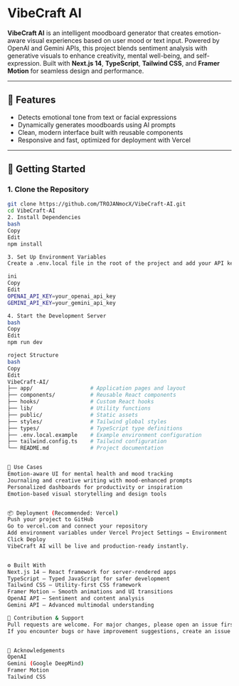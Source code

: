 # VibeCraft AI

**VibeCraft AI** is an intelligent moodboard generator that creates emotion-aware visual experiences based on user mood or text input. Powered by OpenAI and Gemini APIs, this project blends sentiment analysis with generative visuals to enhance creativity, mental well-being, and self-expression. Built with **Next.js 14**, **TypeScript**, **Tailwind CSS**, and **Framer Motion** for seamless design and performance.

---

## 🚀 Features

- Detects emotional tone from text or facial expressions
- Dynamically generates moodboards using AI prompts
- Clean, modern interface built with reusable components
- Responsive and fast, optimized for deployment with Vercel

---

## 🔧 Getting Started

### 1. Clone the Repository

```bash
git clone https://github.com/TROJANmocX/VibeCraft-AI.git
cd VibeCraft-AI
2. Install Dependencies
bash
Copy
Edit
npm install

3. Set Up Environment Variables
Create a .env.local file in the root of the project and add your API keys:

ini
Copy
Edit
OPENAI_API_KEY=your_openai_api_key
GEMINI_API_KEY=your_gemini_api_key

4. Start the Development Server
bash
Copy
Edit
npm run dev

roject Structure
bash
Copy
Edit
VibeCraft-AI/
├── app/                  # Application pages and layout
├── components/           # Reusable React components
├── hooks/                # Custom React hooks
├── lib/                  # Utility functions
├── public/               # Static assets
├── styles/               # Tailwind global styles
├── types/                # TypeScript type definitions
├── .env.local.example    # Example environment configuration
├── tailwind.config.ts    # Tailwind configuration
└── README.md             # Project documentation


🧠 Use Cases
Emotion-aware UI for mental health and mood tracking
Journaling and creative writing with mood-enhanced prompts
Personalized dashboards for productivity or inspiration
Emotion-based visual storytelling and design tools


📦 Deployment (Recommended: Vercel)
Push your project to GitHub
Go to vercel.com and connect your repository
Add environment variables under Vercel Project Settings → Environment
Click Deploy
VibeCraft AI will be live and production-ready instantly.


⚙️ Built With
Next.js 14 – React framework for server-rendered apps
TypeScript – Typed JavaScript for safer development
Tailwind CSS – Utility-first CSS framework
Framer Motion – Smooth animations and UI transitions
OpenAI API – Sentiment and content analysis
Gemini API – Advanced multimodal understanding

🙌 Contribution & Support
Pull requests are welcome. For major changes, please open an issue first to discuss your proposed updates.
If you encounter bugs or have improvement suggestions, create an issue on GitHub.


🙏 Acknowledgements
OpenAI
Gemini (Google DeepMind)
Framer Motion
Tailwind CSS


